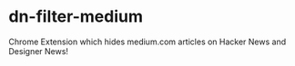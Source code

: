 dn-filter-medium
================

Chrome Extension which hides medium.com articles on Hacker News and Designer News!
